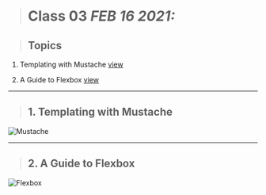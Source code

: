   
> # Class 03  *FEB 16 2021:*

> ## Topics
  

  1. Templating with Mustache [view](https://1sherlynn.medium.com/javascript-templating-language-and-engine-mustache-js-with-node-and-express-f4c2530e73b2)
    
  2. A Guide to Flexbox [view](https://css-tricks.com/snippets/css/a-guide-to-flexbox/) 
   

  
---

> ## 1.  Templating with Mustache

![Mustache](https://lh3.googleusercontent.com/proxy/8a9Bzr9FRwOIrv3849wJO2p-mBZ2co9-F5MHDbluyPnzVOaaQFmUNVlenhthZjrtEatImfM4qq3lOaTZwSBJOYoHSxXTpSM)



---

> ## 2.  A Guide to Flexbox

![Flexbox](https://oracle-patches.com/images/2019/11/09/flexbox-css_large.jpg)
